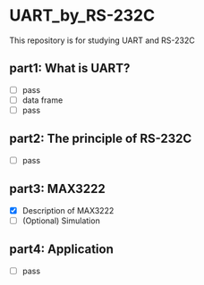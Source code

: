# UART_by_RS-232C
This repository is for studying UART and RS-232C

## part1: What is UART?
- [ ] pass
- [ ] data frame
- [ ] pass

## part2: The principle of RS-232C
- [ ] pass

## part3: MAX3222
- [x] Description of MAX3222
- [ ] \(Optional) Simulation

## part4: Application
- [ ] pass